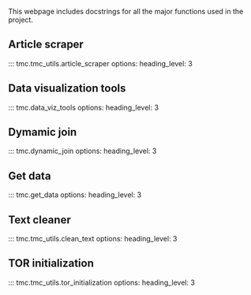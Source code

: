 This webpage includes docstrings for all the major functions used in the project.

## Article scraper

::: tmc.tmc_utils.article_scraper
    options:
      heading_level: 3

## Data visualization tools

::: tmc.data_viz_tools
    options:
      heading_level: 3

## Dymamic join

::: tmc.dynamic_join
    options:
      heading_level: 3

## Get data

::: tmc.get_data
    options:
      heading_level: 3

## Text cleaner

::: tmc.tmc_utils.clean_text
    options:
      heading_level: 3

## TOR initialization

::: tmc.tmc_utils.tor_initialization
    options:
      heading_level: 3
